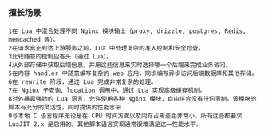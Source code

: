 ### 擅长场景
	1在 Lua 中混合处理不同 Nginx 模块输出（proxy, drizzle, postgres, Redis, memcached 等）。
	2在请求真正到达上游服务之前，Lua 中处理复杂的准入控制和安全检查。
	3比较随意的控制应答头（通过 Lua）。
	4从外部存储中获取后端信息，并用这些信息来实时选择哪一个后端来完成业务访问。
	5在内容 handler 中随意编写复杂的 web 应用，同步编写异步访问后端数据库和其他存储。
	6在 rewrite 阶段，通过 Lua 完成非常复杂的处理。
	7在 Nginx 子查询、location 调用中，通过 Lua 实现高级缓存机制。
	8对外暴露强劲的 Lua 语言，允许使用各种 Nginx 模块，自由拼合没有任何限制。该模块的脚本有充分的灵活性，同时提供的性能水平	
	9与本地 C 语言程序无论是在 CPU 时间方面以及内存占用差距非常小。所有这些都要求 LuaJIT 2.x 是启用的。其他脚本语言实现通常很难满足这一性能水平。